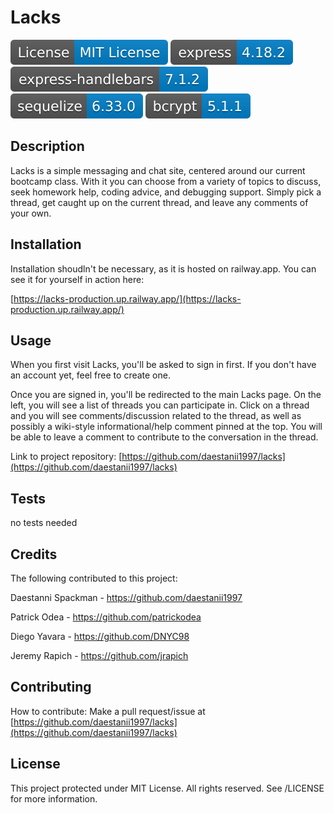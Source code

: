# Lacks

<img src="./lib/MIT.svg">     <img src="./lib/express-4.18.2.svg">     <img src="./lib/express-handlebars-7.1.2.svg">     <img src="./lib/sequelize-6.33.0.svg">     <img src="./lib/bcrypt-5.1.1.svg">

## Description
Lacks is a simple messaging and chat site, centered around our current bootcamp class. With it you can choose from a variety of topics to discuss, seek homework help, coding advice, and debugging support. Simply pick a thread, get caught up on the current thread, and leave any comments of your own. 


## Installation
Installation shoudln't be necessary, as it is hosted on railway.app. You can see it for yourself in action here:

[https://lacks-production.up.railway.app/](https://lacks-production.up.railway.app/)

## Usage
When you first visit Lacks, you'll be asked to sign in first. If you don't have an account yet, feel free to create one.           

Once you are signed in,  you'll be redirected to the main Lacks page. On the left, you will see a list of threads you can participate in. Click on a thread and you will see comments/discussion related to the thread, as well as possibly a wiki-style informational/help comment pinned at the top. You will be able to leave a comment to contribute to the conversation in the thread.

Link to project repository: [https://github.com/daestanii1997/lacks](https://github.com/daestanii1997/lacks)

## Tests
no tests needed

## Credits
The following contributed to this project:

Daestanni Spackman - https://github.com/daestanii1997  

Patrick Odea - https://github.com/patrickodea 

Diego Yavara - https://github.com/DNYC98    

Jeremy Rapich - https://github.com/jrapich

## Contributing
How to contribute:
Make a pull request/issue at [https://github.com/daestanii1997/lacks](https://github.com/daestanii1997/lacks)

## License
This project protected under MIT License.
All rights reserved. See /LICENSE for more information.
